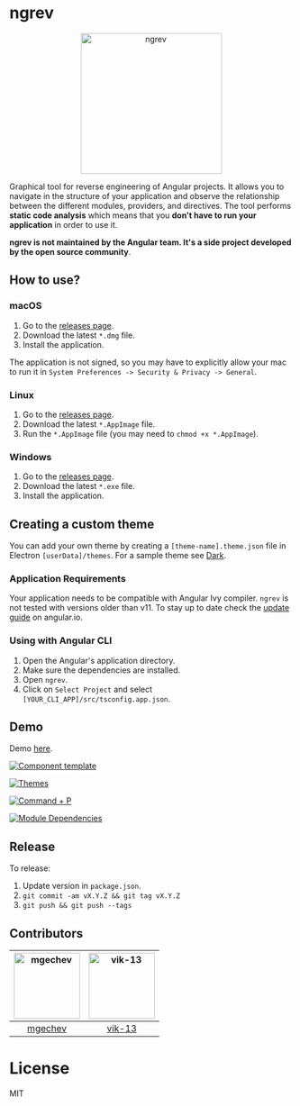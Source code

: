 # ngrev

<p align="center">
  <img src="https://raw.githubusercontent.com/mgechev/ngrev/master/src/assets/icons/favicon.512x512.png" alt="ngrev" width="250">
</p>

Graphical tool for reverse engineering of Angular projects. It allows you to navigate in the structure of your application and observe the relationship between the different modules, providers, and directives. The tool performs **static code analysis** which means that you **don't have to run your application** in order to use it.

**ngrev is not maintained by the Angular team. It's a side project developed by the open source community**.

## How to use?

### macOS

1.  Go to the [releases page](https://github.com/mgechev/ngrev/releases).
2.  Download the latest `*.dmg` file.
3.  Install the application.

The application is not signed, so you may have to explicitly allow your mac to run it in `System Preferences -> Security & Privacy -> General`.

### Linux

1.  Go to the [releases page](https://github.com/mgechev/ngrev/releases).
2.  Download the latest `*.AppImage` file.
3.  Run the `*.AppImage` file (you may need to `chmod +x *.AppImage`).

### Windows

1.  Go to the [releases page](https://github.com/mgechev/ngrev/releases).
2.  Download the latest `*.exe` file.
3.  Install the application.

## Creating a custom theme

You can add your own theme by creating a `[theme-name].theme.json` file in Electron `[userData]/themes`. For a sample theme see [Dark](https://github.com/mgechev/ngrev/blob/master/src/assets/dark.theme.json).

### Application Requirements

Your application needs to be compatible with Angular Ivy compiler. `ngrev` is not tested with versions older than v11. To stay up to date check the [update guide](https://angular.io/guide/updating) on angular.io.

### Using with Angular CLI

1.  Open the Angular's application directory.
2.  Make sure the dependencies are installed.
3.  Open `ngrev`.
4.  Click on `Select Project` and select `[YOUR_CLI_APP]/src/tsconfig.app.json`.

## Demo

Demo [here](https://www.youtube.com/watch?v=sKdsxdeLWjM).

<a href="https://raw.githubusercontent.com/mgechev/ngrev/master/assets/1.png" target="_blank"><img src="https://raw.githubusercontent.com/mgechev/ngrev/master/assets/1.png" alt="Component template"/></a>

<a href="https://raw.githubusercontent.com/mgechev/ngrev/master/assets/2.png" target="_blank"><img src="https://raw.githubusercontent.com/mgechev/ngrev/master/assets/2.png" alt="Themes"></a>

<a href="https://raw.githubusercontent.com/mgechev/ngrev/master/assets/3.png" target="_blank"><img src="https://raw.githubusercontent.com/mgechev/ngrev/master/assets/3.png" alt="Command + P"></a>

<a href="https://raw.githubusercontent.com/mgechev/ngrev/master/assets/4.png" target="_blank"><img src="https://raw.githubusercontent.com/mgechev/ngrev/master/assets/4.png" alt="Module Dependencies"></a>

## Release

To release:

1. Update version in `package.json`.
2. `git commit -am vX.Y.Z && git tag vX.Y.Z`
3. `git push && git push --tags`

## Contributors

[<img alt="mgechev" src="https://avatars1.githubusercontent.com/u/455023?v=4&s=117" width="117">](https://github.com/mgechev) |[<img alt="vik-13" src="https://avatars3.githubusercontent.com/u/1905584?v=4&s=117" width="117">](https://github.com/vik-13) |
:---: |:---: |
[mgechev](https://github.com/mgechev) |[vik-13](https://github.com/vik-13) |

# License

MIT

